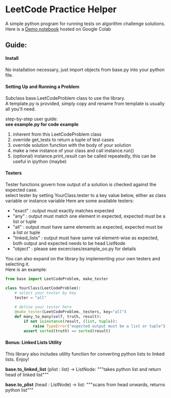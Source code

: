 # LeetCode Practice Helper

A simple python program for running tests on algorithm challenge solutions.  
Here is a [Demo notebook](https://colab.research.google.com/drive/1vFVt4oCTFH0uDCe9plyxda5ZVEequPB1#scrollTo=OzcHByeaeGWx) 
hosted on Google Colab

## Guide:

#### Install
No installation necessary, just import objects from base.py into your python file.

#### Setting Up and Running a Problem
Subclass base.LeetCodeProblem class to use the library.  
A template.py is provided, simply copy and rename from template is usually all you'll need.  

step-by-step user guide:  
**see example.py for code example**
1. inherent from this LeetCodeProblem class
2. override get_tests to return a tuple of test cases
3. override solution function with the body of your solution
4. make a new instance of your class and call instance.run()
5. (optional) instance.print_result can be called repeatedly, this can be useful in ipython (maybe)  

#### Testers
Tester functions govern how output of a solution is checked against the expected case.  
select tester by setting YourClass.tester to a key value below, either as class variable or instance variable
Here are some available testers:  
- "exact" : output must exactly matches expected  
- "any" : output must match one element in expected, expected must be a list or tuple  
- "all" : output must have same elements as expected, expected must be a list or tuple  
- "linked_lists" : output must have same val element-wise as expected, both output and expected needs to be head ListNode    
- "object" : please see excercises/example_oo.py for details

You can also expand on the library by implementing your own testers and selecting it.  
Here is an example:
```python
from base import LeetCodeProblem, make_tester

class YourClass(LeetCodeProblem):
    # select your tester by key
    tester = "all"    
    
    # define your tester here
    @make_tester(LeetCodeProblem._testers, key="all")
    def many_to_many(self, truth, result):
        if not isinstance(result, (list, tuple)):
            raise TypeError("expected output must be a list or tuple")
        assert sorted(truth) == sorted(result)
```

#### Bonus: Linked Lists Utility
This library also includes utility function for converting python lists to linked lists. Enjoy!  

__base.to_linked_list__ (plist : list) -> ListNode: 
"""takes python list and return head of linked list"""  

__base.to_plist__ (head : ListNode) -> list: 
"""scans from head onwards, returns python list"""
